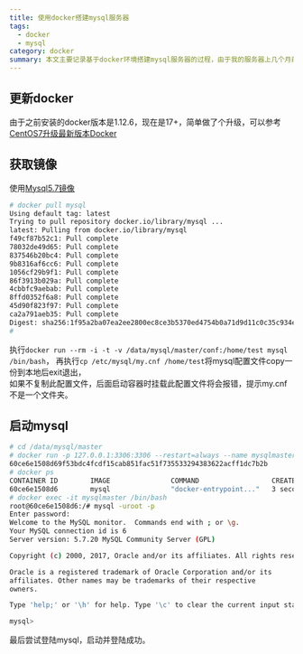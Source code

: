 ```yaml
---
title: 使用docker搭建mysql服务器
tags:
  - docker
  - mysql
category: docker
summary: 本文主要记录基于docker环境搭建mysql服务器的过程，由于我的服务器上几个月前就已经安装过docker，本文不再讲解如何安装docker。
---
```

## 更新docker
由于之前安装的docker版本是1.12.6，现在是17+，简单做了个升级，可以参考[CentOS7升级最新版本Docker](http://blog.csdn.net/kongxx/article/details/78361048)

## 获取镜像
使用[Mysql5.7镜像](https://hub.docker.com/r/library/mysql/)
```bash
# docker pull mysql
Using default tag: latest
Trying to pull repository docker.io/library/mysql ...
latest: Pulling from docker.io/library/mysql
f49cf87b52c1: Pull complete
78032de49d65: Pull complete
837546b20bc4: Pull complete
9b8316af6cc6: Pull complete
1056cf29b9f1: Pull complete
86f3913b029a: Pull complete
4cbbfc9aebab: Pull complete
8ffd0352f6a8: Pull complete
45d90f823f97: Pull complete
ca2a791aeb35: Pull complete
Digest: sha256:1f95a2ba07ea2ee2800ec8ce3b5370ed4754b0a71d9d11c0c35c934e9708dcf1
#
```
执行`docker run --rm -i -t -v /data/mysql/master/conf:/home/test mysql /bin/bash`，
再执行`cp /etc/mysql/my.cnf /home/test`将mysql配置文件copy一份到本地后exit退出，
<br/>如果不复制此配置文件，后面启动容器时挂载此配置文件将会报错，提示my.cnf不是一个文件夹。

## 启动mysql

```bash
# cd /data/mysql/master
# docker run -p 127.0.0.1:3306:3306 --restart=always --name mysqlmaster -v $PWD/conf/my.cnf:/etc/mysql/my.cnf -v $PWD/logs:/logs -v $PWD/data:/mysql_data -e MYSQL_ROOT_PASSWORD=123456 -d mysql
60ce6e1508d69f53bdc4fcdf15cab851fac51f735533294383622acff1dc7b2b
# docker ps
CONTAINER ID        IMAGE               COMMAND                  CREATED             STATUS              PORTS                    NAMES
60ce6e1508d6        mysql               "docker-entrypoint..."   3 seconds ago       Up 2 seconds        0.0.0.0:3306->3306/tcp   mysqlmaster
# docker exec -it mysqlmaster /bin/bash
root@60ce6e1508d6:/# mysql -uroot -p
Enter password:
Welcome to the MySQL monitor.  Commands end with ; or \g.
Your MySQL connection id is 6
Server version: 5.7.20 MySQL Community Server (GPL)

Copyright (c) 2000, 2017, Oracle and/or its affiliates. All rights reserved.

Oracle is a registered trademark of Oracle Corporation and/or its
affiliates. Other names may be trademarks of their respective
owners.

Type 'help;' or '\h' for help. Type '\c' to clear the current input statement.

mysql>
```
最后尝试登陆mysql，启动并登陆成功。
